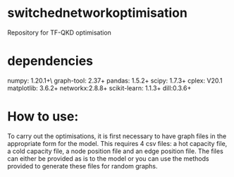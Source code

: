 # switchednetworkoptimisation
Repository for TF-QKD optimisation


# dependencies
numpy: 1.20.1+\\
graph-tool: 2.37+
pandas: 1.5.2+
scipy: 1.7.3+
cplex: V20.1
matplotlib: 3.6.2+
networkx:2.8.8+
scikit-learn: 1.1.3+
dill:0.3.6+


# How to use:

To carry out the optimisations, it is first necessary to have graph files in the appropriate form for the model. This requires 4 csv files: a hot capacity file, a cold capacity file, a node position file and an edge position file. The files can either be provided as is to the model or you can use the methods provided to generate these files for random graphs.
